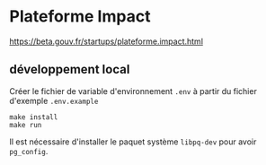 # Plateforme Impact

https://beta.gouv.fr/startups/plateforme.impact.html


## développement local

Créer le fichier de variable d'environnement `.env` à partir du fichier d'exemple `.env.example`

```
make install
make run
```

Il est nécessaire d'installer le paquet système `libpq-dev` pour avoir `pg_config`.